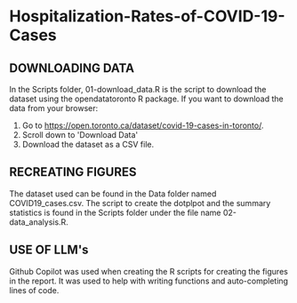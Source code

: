 # Hospitalization-Rates-of-COVID-19-Cases
## DOWNLOADING DATA 
In the Scripts folder, 01-download_data.R is the script to download the dataset using the opendatatoronto R package. If you want to download the data from your browser:
1. Go to https://open.toronto.ca/dataset/covid-19-cases-in-toronto/.
2. Scroll down to 'Download Data'
3. Download the dataset as a CSV file.

## RECREATING FIGURES
The dataset used can be found in the Data folder named COVID19_cases.csv. The script to create the dotplpot and the summary statistics is found in the Scripts folder under the file name 02-data_analysis.R.

## USE OF LLM's 
Github Copilot was used when creating the R scripts for creating the figures in the report. It was used to help with writing functions and auto-completing lines of code.
